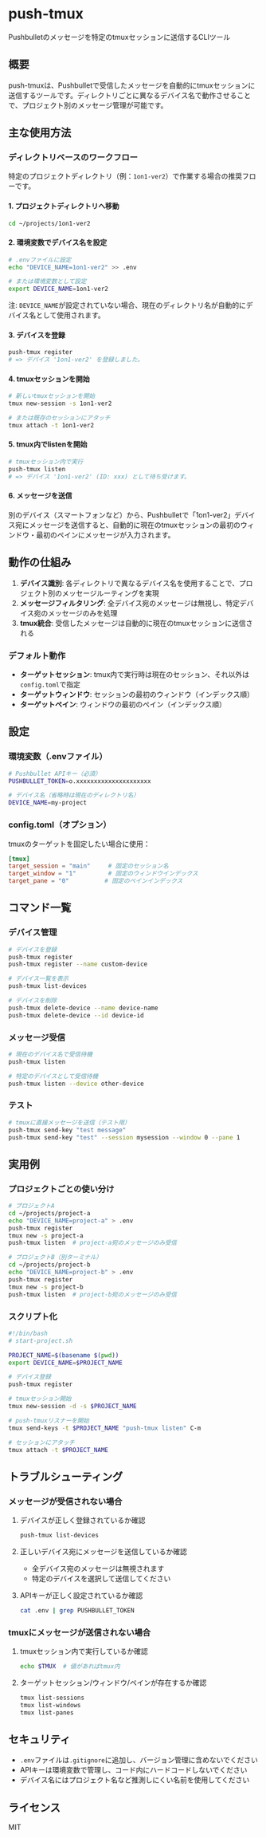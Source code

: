 # push-tmux

Pushbulletのメッセージを特定のtmuxセッションに送信するCLIツール

## 概要

push-tmuxは、Pushbulletで受信したメッセージを自動的にtmuxセッションに送信するツールです。ディレクトリごとに異なるデバイス名で動作させることで、プロジェクト別のメッセージ管理が可能です。

## 主な使用方法

### ディレクトリベースのワークフロー

特定のプロジェクトディレクトリ（例：`1on1-ver2`）で作業する場合の推奨フローです。

#### 1. プロジェクトディレクトリへ移動
```bash
cd ~/projects/1on1-ver2
```

#### 2. 環境変数でデバイス名を設定
```bash
# .envファイルに設定
echo "DEVICE_NAME=1on1-ver2" >> .env

# または環境変数として設定
export DEVICE_NAME=1on1-ver2
```

注: `DEVICE_NAME`が設定されていない場合、現在のディレクトリ名が自動的にデバイス名として使用されます。

#### 3. デバイスを登録
```bash
push-tmux register
# => デバイス '1on1-ver2' を登録しました。
```

#### 4. tmuxセッションを開始
```bash
# 新しいtmuxセッションを開始
tmux new-session -s 1on1-ver2

# または既存のセッションにアタッチ
tmux attach -t 1on1-ver2
```

#### 5. tmux内でlistenを開始
```bash
# tmuxセッション内で実行
push-tmux listen
# => デバイス '1on1-ver2' (ID: xxx) として待ち受けます。
```

#### 6. メッセージを送信
別のデバイス（スマートフォンなど）から、Pushbulletで「1on1-ver2」デバイス宛にメッセージを送信すると、自動的に現在のtmuxセッションの最初のウィンドウ・最初のペインにメッセージが入力されます。

## 動作の仕組み

1. **デバイス識別**: 各ディレクトリで異なるデバイス名を使用することで、プロジェクト別のメッセージルーティングを実現
2. **メッセージフィルタリング**: 全デバイス宛のメッセージは無視し、特定デバイス宛のメッセージのみを処理
3. **tmux統合**: 受信したメッセージは自動的に現在のtmuxセッションに送信される

### デフォルト動作

- **ターゲットセッション**: tmux内で実行時は現在のセッション、それ以外は`config.toml`で指定
- **ターゲットウィンドウ**: セッションの最初のウィンドウ（インデックス順）
- **ターゲットペイン**: ウィンドウの最初のペイン（インデックス順）

## 設定

### 環境変数（.envファイル）

```bash
# Pushbullet APIキー（必須）
PUSHBULLET_TOKEN=o.xxxxxxxxxxxxxxxxxxxxx

# デバイス名（省略時は現在のディレクトリ名）
DEVICE_NAME=my-project
```

### config.toml（オプション）

tmuxのターゲットを固定したい場合に使用：

```toml
[tmux]
target_session = "main"     # 固定のセッション名
target_window = "1"         # 固定のウィンドウインデックス
target_pane = "0"          # 固定のペインインデックス
```

## コマンド一覧

### デバイス管理
```bash
# デバイスを登録
push-tmux register
push-tmux register --name custom-device

# デバイス一覧を表示
push-tmux list-devices

# デバイスを削除
push-tmux delete-device --name device-name
push-tmux delete-device --id device-id
```

### メッセージ受信
```bash
# 現在のデバイス名で受信待機
push-tmux listen

# 特定のデバイスとして受信待機
push-tmux listen --device other-device
```

### テスト
```bash
# tmuxに直接メッセージを送信（テスト用）
push-tmux send-key "test message"
push-tmux send-key "test" --session mysession --window 0 --pane 1
```

## 実用例

### プロジェクトごとの使い分け

```bash
# プロジェクトA
cd ~/projects/project-a
echo "DEVICE_NAME=project-a" > .env
push-tmux register
tmux new -s project-a
push-tmux listen  # project-a宛のメッセージのみ受信

# プロジェクトB（別ターミナル）
cd ~/projects/project-b
echo "DEVICE_NAME=project-b" > .env
push-tmux register
tmux new -s project-b
push-tmux listen  # project-b宛のメッセージのみ受信
```

### スクリプト化

```bash
#!/bin/bash
# start-project.sh

PROJECT_NAME=$(basename $(pwd))
export DEVICE_NAME=$PROJECT_NAME

# デバイス登録
push-tmux register

# tmuxセッション開始
tmux new-session -d -s $PROJECT_NAME

# push-tmuxリスナーを開始
tmux send-keys -t $PROJECT_NAME "push-tmux listen" C-m

# セッションにアタッチ
tmux attach -t $PROJECT_NAME
```

## トラブルシューティング

### メッセージが受信されない場合

1. デバイスが正しく登録されているか確認
   ```bash
   push-tmux list-devices
   ```

2. 正しいデバイス宛にメッセージを送信しているか確認
   - 全デバイス宛のメッセージは無視されます
   - 特定のデバイスを選択して送信してください

3. APIキーが正しく設定されているか確認
   ```bash
   cat .env | grep PUSHBULLET_TOKEN
   ```

### tmuxにメッセージが送信されない場合

1. tmuxセッション内で実行しているか確認
   ```bash
   echo $TMUX  # 値があればtmux内
   ```

2. ターゲットセッション/ウィンドウ/ペインが存在するか確認
   ```bash
   tmux list-sessions
   tmux list-windows
   tmux list-panes
   ```

## セキュリティ

- `.env`ファイルは`.gitignore`に追加し、バージョン管理に含めないでください
- APIキーは環境変数で管理し、コード内にハードコードしないでください
- デバイス名にはプロジェクト名など推測しにくい名前を使用してください

## ライセンス

MIT